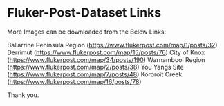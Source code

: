 # Fluker-Post-Dataset Links

More Images can be downloaded from the Below Links:

Ballarrine Peninsula Region (https://www.flukerpost.com/map/1/posts/32)
Derrimut (https://www.flukerpost.com/map/15/posts/76)
City of Knox (https://www.flukerpost.com/map/34/posts/190)
Warnambool Region (https://www.flukerpost.com/map/2/posts/38)
You Yangs Site (https://www.flukerpost.com/map/7/posts/48)
Kororoit Creek (https://www.flukerpost.com/map/16/posts/78)

Thank you.

